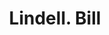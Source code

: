 ---
doi: 10.7916/D8DN5H46
date_other: '1890'
date_other_textual: 1890-1899
form: printed ephemera
genre:
- Invoices
name:
- Lindell
object_in_context_url: https://biggert.cul.columbia.edu/items/view/ave_biggert_00716
subject_hierarchical_geographic:
- St. Louis, Missouri, United States
subject_name:
- Lindell
title: Lindell. Bill
sort_title: Lindell. Bill
call_number: ave_biggert_00716
coordinates:
- 38.62722222222222,-90.19777777777779
pid: ave_biggert_00716
identifiers: ave_biggert_00716
thumbnail: https://derivativo-1.library.columbia.edu/iiif/2/ldpd:345502/full/!256,256/0/native.jpg
permalink: /biggert/ave_biggert_00716/
layout: iiif-image-page
---